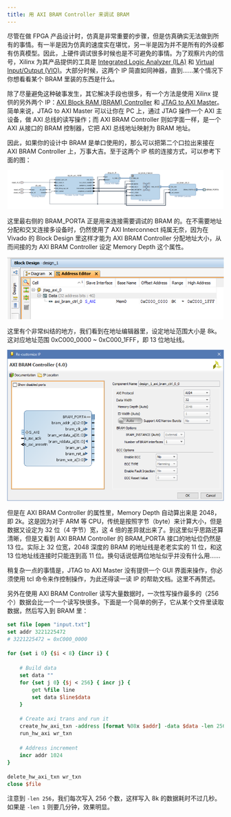 ```yaml
---
title: 用 AXI BRAM Controller 来调试 BRAM
---
```


尽管在做 FPGA 产品设计时，仿真是非常重要的步骤，但是仿真确实无法做到所有的事情。有一半是因为仿真的速度实在堪忧，另一半是因为并不是所有的外设都有仿真模型。因此，上硬件调试很多时候也是不可避免的事情。为了观察片内的信号，Xilinx 为其产品提供的工具是 [Integrated Logic Analyzer (ILA)](https://www.xilinx.com/products/intellectual-property/ila.html) 和 [Virtual Input/Output (VIO)](https://www.xilinx.com/products/intellectual-property/vio.html)。大部分时候，这两个 IP 简直如同神器，直到……某个情况下你想看看某个 BRAM 里装的东西是什么。

除了尽量避免这种破事发生，其它解决手段也很多，有一个方法是使用 Xilinx 提供的另外两个 IP：[AXI Block RAM (BRAM) Controller](https://www.xilinx.com/products/intellectual-property/axi_bram_if_ctlr.html) 和 [JTAG to AXI Master](https://www.xilinx.com/products/intellectual-property/jtag_to_axi_master.html)。简单来说，JTAG to AXI Master 可以让你在 PC 上，通过 JTAG 操作一个 AXI 主设备，做 AXI 总线的读写操作；而 AXI BRAM Controller 则如字面一样，是一个 AXI 从接口的 BRAM 控制器，它把 AXI 总线地址映射为 BRAM 地址。

因此，如果你的设计中 BRAM 是单口使用的，那么可以把第二个口拉出来接在 AXI BRAM Controller 上，万事大吉。至于这两个 IP 核的连接方式，可以参考下面的图：

![Block Design](axi-bram-block-design.png)

这里最右侧的 BRAM_PORTA 正是用来连接需要调试的 BRAM 的。在不需要地址分配和交叉连接多设备时，仍然使用了 AXI Interconnect 纯属无奈，因为在 Vivado 的 Block Design 里这样才能为 AXI BRAM Controller 分配地址大小，从而间接的为 AXI BRAM Controller 设定 Memory Depth 这个属性。

![Address Editor](axi-bram-address-editor.png)

这里有个非常纠结的地方，我们看到在地址编辑器里，设定地址范围大小是 8k。这对应地址范围 0xC000\_0000 ~ 0xC000\_1FFF，即 13 位地址线。

![AXI BRAM Controller](axi-bram-controller.png)

但是在 AXI BRAM Controller 的属性里，Memory Depth 自动算出来是 2048，即 2k。这是因为对于 ARM 等 CPU，传统是按照字节（byte）来计算大小，但是数据又设定为 32 位（4 字节）宽，这 4 倍的差异就出来了。到这里似乎思路还算清晰，但是又看到 AXI BRAM Controller 的 BRAM\_PORTA 接口的地址位仍然是 13 位。实际上 32 位宽，2048 深度的 BRAM 的地址线是老老实实的 11 位，和这 13 位地址线连接时只能连到高 11 位。换句话说低两位地址似乎并没有什么用……

稍复杂一点的事情是，JTAG to AXI Master 没有提供一个 GUI 界面来操作，你必须使用 tcl 命令来作控制操作，为此还得读一读 IP 的帮助文档。这里不再赘述。

另外在使用 AXI BRAM Controller 读写大量数据时，一次性写操作最多的（256 个）数据会比一个一个读写快很多。下面是一个简单的例子，它从某个文件里读取数据，然后写入到 BRAM 里：

```tcl
set file [open "input.txt"]
set addr 3221225472
# 3221225472 = 0xC000_0000

for {set i 0} {$i < 8} {incr i} {

    # Build data
    set data ""
    for {set j 0} {$j < 256} { incr j} {
        get %file line
        set data $line$data
    }

    # Create axi trans and run it
    create_hw_axi_txn -address [format %08x $addr] -data $data -len 256 -type WRITE -force wr_txn hw_axi_1
    run_hw_axi wr_txn

    # Address increment
    incr addr 1024
}

delete_hw_axi_txn wr_txn
close $file
```

注意到 `-len 256`，我们每次写入 256 个数，这样写入 8k 的数据耗时不过几秒。如果是 `-len 1` 则要几分钟，效果明显。
